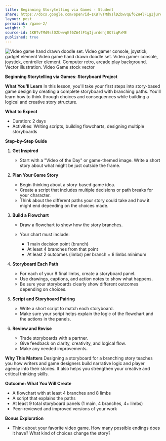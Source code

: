 ```yaml
---
title: Beginning Storytelling via Games - Student
share: https://docs.google.com/open?id=1KBTvTMd9slDZbwvqEf6ZW4lF1gIjurdehjUQ7iqPxME
layout: post
permalink: /game-2/
weight: 7
source-id: 1KBTvTMd9slDZbwvqEf6ZW4lF1gIjurdehjUQ7iqPxME
published: true
---
```

<!--StartFragment-->

![Video game hand drawn doodle set. Video gamer console, joystick, gadget element Video game hand drawn doodle set. Video gamer console, joystick, controller element. Computer retro, arcade play background. Vector illustration. Video Game stock vector](https://media.istockphoto.com/id/1405308247/vector/video-game-hand-drawn-doodle-set-video-gamer-console-joystick-gadget-element.jpg?s=1024x1024&w=is&k=20&c=YaPAPeIp4_kf9Kb9N_aZmYgDdTwQmOsd3QrHMyA77J4=)

<!--EndFragment--><!--StartFragment-->

**Beginning Storytelling via Games: Storyboard Project**

**What You’ll Learn** In this lesson, you'll take your first steps into story-based game design by creating a complete storyboard with branching paths. You'll learn how to think through choices and consequences while building a logical and creative story structure.

**What to Expect**

* Duration: 2 days
* Activities: Writing scripts, building flowcharts, designing multiple storyboards

**Step-by-Step Guide**

1. **Get Inspired**

   * Start with a "Video of the Day" or game-themed image. Write a short story about what might be just outside the frame.
2. **Plan Your Game Story**

   * Begin thinking about a story-based game idea.
   * Create a script that includes multiple decisions or path breaks for your character.
   * Think about the different paths your story could take and how it might end depending on the choices made.
3. **Build a Flowchart**

   * Draw a flowchart to show how the story branches.
   * Your chart must include:

     * 1 main decision point (branch)
     * At least 4 branches from that point
     * At least 2 outcomes (limbs) per branch = 8 limbs minimum
4. **Storyboard Each Path**

   * For each of your 8 final limbs, create a storyboard panel.
   * Use drawings, captions, and action notes to show what happens.
   * Be sure your storyboards clearly show different outcomes depending on choices.
5. **Script and Storyboard Pairing**

   * Write a short script to match each storyboard.
   * Make sure your script helps explain the logic of the flowchart and the actions in the panels.
6. **Review and Revise**

   * Trade storyboards with a partner.
   * Give feedback on clarity, creativity, and logical flow.
   * Make any needed improvements.

**Why This Matters** Designing a storyboard for a branching story teaches you how writers and game designers build narrative logic and player agency into their stories. It also helps you strengthen your creative and critical thinking skills.

**Outcome: What You Will Create**

* A flowchart with at least 4 branches and 8 limbs
* A script that explains the paths
* At least 9 total storyboard panels (1 main, 4 branches, 4+ limbs)
* Peer-reviewed and improved versions of your work

**Bonus Exploration**

* Think about your favorite video game. How many possible endings does it have? What kind of choices change the story?

<!--EndFragment-->